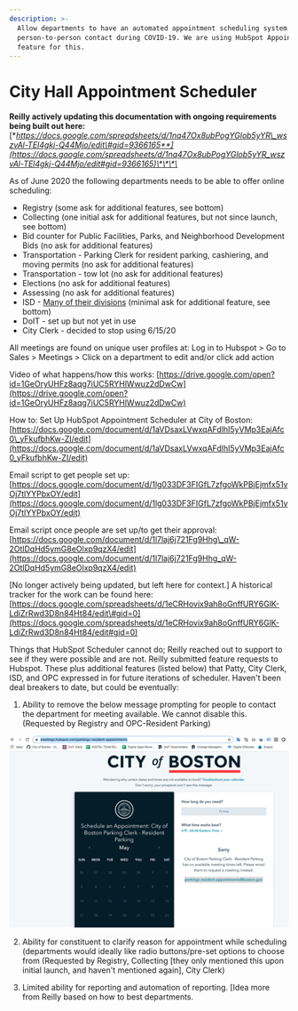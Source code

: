 ```yaml
---
description: >-
  Allow departments to have an automated appointment scheduling system to limit
  person-to-person contact during COVID-19. We are using HubSpot Appointment
  feature for this.
---
```


# City Hall Appointment Scheduler

**Reilly actively updating this documentation with ongoing requirements being built out here:** [**https://docs.google.com/spreadsheets/d/1nq47Ox8ubPogYGlob5yYR\_wszvAl-TEl4gkj-Q44Mjo/edit\#gid=9366165**](https://docs.google.com/spreadsheets/d/1nq47Ox8ubPogYGlob5yYR_wszvAl-TEl4gkj-Q44Mjo/edit#gid=9366165)\*\*\*\*

As of June 2020 the following departments needs to be able to offer online scheduling:

* Registry \(some ask for additional features, see bottom\)
* Collecting \(one initial ask for additional features, but not since launch, see bottom\)
* Bid counter for Public Facilities, Parks, and Neighborhood Development Bids \(no ask for additional features\)
* Transportation - Parking Clerk for resident parking, cashiering, and moving permits \(no ask for additional features\)
* Transportation - tow lot \(no ask for additional features\)
* Elections \(no ask for additional features\)
* Assessing \(no ask for additional features\)
* ISD - [Many of their divisions](https://docs.google.com/spreadsheets/d/1yj2P51vIQgdZdBrx8xgRjW2tkxVno0szZ3GON3o8MSI/edit?usp=sharing) \(minimal ask for additional feature, see bottom\)
* DoIT - set up but not yet in use
* City Clerk - decided to stop using 6/15/20

  

All meetings are found on unique user profiles at: Log in to Hubspot &gt; Go to Sales &gt; Meetings &gt; Click on a department to edit and/or click add action

Video of what happens/how this works: [https://drive.google.com/open?id=1GeOryUHFz8aqg7iUC5RYHlWwuz2dDwCw](https://drive.google.com/open?id=1GeOryUHFz8aqg7iUC5RYHlWwuz2dDwCw)



How to: Set Up HubSpot Appointment Scheduler at City of Boston: [https://docs.google.com/document/d/1aVDsaxLVwxqAFdlhI5yVMp3EajAfc0\_yFkufbhKw-ZI/edit](https://docs.google.com/document/d/1aVDsaxLVwxqAFdlhI5yVMp3EajAfc0_yFkufbhKw-ZI/edit)

Email script to get people set up: [https://docs.google.com/document/d/1lg033DF3FIGfL7zfgoWkPBjEjmfx51vOj7tlYYPbxOY/edit](https://docs.google.com/document/d/1lg033DF3FIGfL7zfgoWkPBjEjmfx51vOj7tlYYPbxOY/edit)

Email script once people are set up/to get their approval: [https://docs.google.com/document/d/1l7laj6j721Fg9Hhg\_qW-2OtlDqHd5ymG8eOlxp9qzX4/edit](https://docs.google.com/document/d/1l7laj6j721Fg9Hhg_qW-2OtlDqHd5ymG8eOlxp9qzX4/edit)



\[No longer actively being updated, but left here for context.\] A historical tracker for the work can be found here: [https://docs.google.com/spreadsheets/d/1eCRHovix9ah8oGnffURY6GlK-LdiZrRwd3D8n84Ht84/edit\#gid=0](https://docs.google.com/spreadsheets/d/1eCRHovix9ah8oGnffURY6GlK-LdiZrRwd3D8n84Ht84/edit#gid=0)



Things that HubSpot Scheduler cannot do; Reilly reached out to support to see if they were possible and are not. Reilly submitted feature requests to Hubspot. These plus additional features \(listed below\) that Patty, City Clerk, ISD, and OPC expressed in for future iterations of scheduler. Haven't been deal breakers to date, but could be eventually:

1. Ability to remove the below message prompting for people to contact the department for meeting available. We cannot disable this. \(Requested by Registry and OPC-Resident Parking\)

![](../.gitbook/assets/screen-shot-2020-05-15-at-2.22.13-pm.png)

2. Ability for constituent to clarify reason for appointment while scheduling \(departments would ideally like radio buttons/pre-set options to choose from \(Requested by Registry, Collecting \[they only mentioned this upon initial launch, and haven't mentioned again\], City Clerk\)

3. Limited ability for reporting and automation of reporting. \[Idea more from Reilly based on how to best departments.

